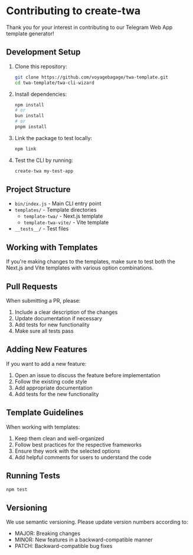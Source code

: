 # Contributing to create-twa

Thank you for your interest in contributing to our Telegram Web App template generator!

## Development Setup

1. Clone this repository:

   ```bash
   git clone https://github.com/voyagebagage/twa-template.git
   cd twa-template/twa-cli-wizard
   ```

2. Install dependencies:

   ```bash
   npm install
   # or
   bun install
   # or
   pnpm install
   ```

3. Link the package to test locally:

   ```bash
   npm link
   ```

4. Test the CLI by running:
   ```bash
   create-twa my-test-app
   ```

## Project Structure

- `bin/index.js` - Main CLI entry point
- `templates/` - Template directories
  - `template-twa/` - Next.js template
  - `template-twa-vite/` - Vite template
- `__tests__/` - Test files

## Working with Templates

If you're making changes to the templates, make sure to test both the Next.js and Vite templates with various option combinations.

## Pull Requests

When submitting a PR, please:

1. Include a clear description of the changes
2. Update documentation if necessary
3. Add tests for new functionality
4. Make sure all tests pass

## Adding New Features

If you want to add a new feature:

1. Open an issue to discuss the feature before implementation
2. Follow the existing code style
3. Add appropriate documentation
4. Add tests for the new functionality

## Template Guidelines

When working with templates:

1. Keep them clean and well-organized
2. Follow best practices for the respective frameworks
3. Ensure they work with the selected options
4. Add helpful comments for users to understand the code

## Running Tests

```bash
npm test
```

## Versioning

We use semantic versioning. Please update version numbers according to:

- MAJOR: Breaking changes
- MINOR: New features in a backward-compatible manner
- PATCH: Backward-compatible bug fixes
